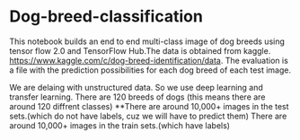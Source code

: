 # Dog-breed-classification

This notebook builds an end to end multi-class image of dog breeds using tensor flow 2.0 and TensorFlow Hub.The data is obtained from kaggle. https://www.kaggle.com/c/dog-breed-identification/data. The evaluation is a file with the prediction possibilities for each dog breed of each test image.

We are delaing with unstructured data. So we use deep learning and transfer learning. There are 120 breeds of dogs (this means there are around 120 diffrent classes)
**There are around 10,000+ images in the test sets.(which do not have labels, cuz we will have to predict them) There are around 10,000+ images in the train sets.(which have labels)
